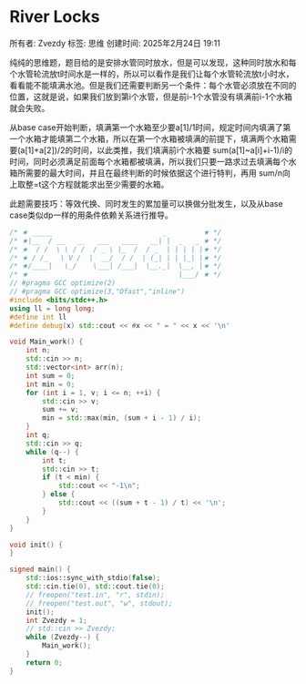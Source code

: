 # River Locks

所有者: Zvezdy
标签: 思维
创建时间: 2025年2月24日 19:11

纯纯的思维题，题目给的是安排水管同时放水，但是可以发现，这种同时放水和每个水管轮流放t时间水是一样的，所以可以看作是我们让每个水管轮流放t小时水，看看能不能填满水池。但是我们还需要判断另一个条件：每个水管必须放在不同的位置，这就是说，如果我们放到第i个水管，但是前i-1个水管没有填满前i-1个水箱就会失败。

从base case开始判断，填满第一个水箱至少要a[1]/1时间，规定时间内填满了第一个水箱才能填第二个水箱，所以在第一个水箱被填满的前提下，填满两个水箱需要(a[1]+a[2])/2的时间，以此类推，我们填满前i个水箱要 sum(a[1]~a[i]+i-1)/i的时间，同时必须满足前面每个水箱都被填满，所以我们只要一路求过去填满每个水箱所需要的最大时间，并且在最终判断的时候依据这个进行特判，再用 sum/n向上取整=t这个方程就能求出至少需要的水箱。

此题需要技巧：等效代换、同时发生的累加量可以换做分批发生，以及从base case类似dp一样的用条件依赖关系进行推导。

```cpp
/* ★ _____                           _         ★ */
/* ★|__  / __   __   ___   ____   __| |  _   _ ★ */
/* ★  / /  \ \ / /  / _ \ |_  /  / _  | | | | |★ */
/* ★ / /_   \ V /  |  __/  / /  | (_| | | |_| |★ */
/* ★/____|   \_/    \___| /___|  \__._|  \__, |★ */
/* ★                                     |___/ ★ */
// #pragma GCC optimize(2)
// #pragma GCC optimize(3,"Ofast","inline")
#include <bits/stdc++.h>
using ll = long long;
#define int ll
#define debug(x) std::cout << #x << " = " << x << '\n'

void Main_work() {
    int n;
    std::cin >> n;
    std::vector<int> arr(n);
    int sum = 0;
    int min = 0;
    for (int i = 1, v; i <= n; ++i) {
        std::cin >> v;
        sum += v;
        min = std::max(min, (sum + i - 1) / i);
    }
    int q;
    std::cin >> q;
    while (q--) {
        int t;
        std::cin >> t;
        if (t < min) {
            std::cout << "-1\n";
        } else {
            std::cout << ((sum + t - 1) / t) << '\n';
        }
    }
}

void init() {
}

signed main() {
    std::ios::sync_with_stdio(false);
    std::cin.tie(0), std::cout.tie(0);
    // freopen("test.in", "r", stdin);
    // freopen("test.out", "w", stdout);
    init();
    int Zvezdy = 1;
    // std::cin >> Zvezdy;
    while (Zvezdy--) {
        Main_work();
    }
    return 0;
}
```